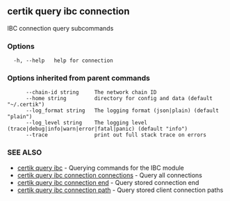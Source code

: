 ## certik query ibc connection

IBC connection query subcommands

### Options

```
  -h, --help   help for connection
```

### Options inherited from parent commands

```
      --chain-id string     The network chain ID
      --home string         directory for config and data (default "~/.certik")
      --log_format string   The logging format (json|plain) (default "plain")
      --log_level string    The logging level (trace|debug|info|warn|error|fatal|panic) (default "info")
      --trace               print out full stack trace on errors
```

### SEE ALSO

* [certik query ibc](certik_query_ibc.md)	 - Querying commands for the IBC module
* [certik query ibc connection connections](certik_query_ibc_connection_connections.md)	 - Query all connections
* [certik query ibc connection end](certik_query_ibc_connection_end.md)	 - Query stored connection end
* [certik query ibc connection path](certik_query_ibc_connection_path.md)	 - Query stored client connection paths


